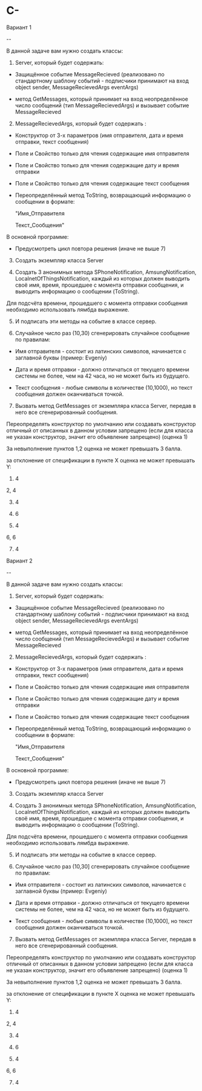 # C-


Вариант 1

--

В данной задаче вам нужно создать классы:

1. Server, который будет содержать:

  - Защищённое событие MessageRecieved (реализовано по стандартному шаблону событий - подписчики принимают на вход object sender, MessageRecievedArgs eventArgs)

  - метод GetMessages, который принимает на вход неопределённое число сообщений (тип MessageRecievedArgs) и вызывает событие MessageRecieved

2. MessageRecievedArgs, который будет содержать :

  - Конструктор от 3-х параметров (имя отправителя, дата и время отправки, текст сообщения)

  - Поле и Свойство только для чтения содержащие имя отправителя

  - Поле и Свойство только для чтения содержащие дату и время отправки

  - Поле и Свойство только для чтения содержащие текст сообщения

  - Переопределённый метод ToString, возвращающий информацию о сообщении в формате:

    "Имя_Отправителя

    Текст_Сообщения"

В основной программе:

- Предусмотреть цикл повтора решения (иначе не выше 7)

3. Создать экземпляр класса Server

4. Создать 3 анонимных метода SPhoneNotification, AmsungNotification, LocalnetOfThingsNotification, каждый из которых должен выводить своё имя, время, прошедшее с момента отправки сообщения, и выводить информацию о сообщении (ToString).

Для подсчёта времени, прошедшего с момента отправки сообщения необходимо использовать лямбда выражение.

5. И подписать эти методы на событие в классе сервер.

6.  Случайное число раз (10,30) сгенерировать случайное сообщение по правилам:

  - Имя отправителя - состоит из латинских символов, начинается с заглавной буквы (пример: Evgeniy)

  - Дата и время отправки - должно отличаться от текущего времени системы не более, чем на 42 часа, но не может быть из будущего.

  - Текст сообщения - любые символы в количестве (10,1000), но текст сообщения должен оканчиваться точкой.

7. Вызвать метод GetMessages от экземпляра класса Server, передав в него все сгенерированный сообщения.

Переопределять конструктор по умолчанию или создавать конструктор отличный от описанных в данном условии запрещено (если для класса не указан конструктор, значит его объявление запрещено) (оценка 1)

За невыполнение пунктов 1,2 оценка не может превышать 3 балла.

за отклонение от спецификации в пункте X оценка не может превышать Y:

1. 4

2, 4

3. 4

4. 6

5. 4

6, 6

7. 4

Вариант 2

--

В данной задаче вам нужно создать классы:

1. Server, который будет содержать:

  - Защищённое событие MessageRecieved (реализовано по стандартному шаблону событий - подписчики принимают на вход object sender, MessageRecievedArgs eventArgs)

  - метод GetMessages, который принимает на вход неопределённое число сообщений (тип MessageRecievedArgs) и вызывает событие MessageRecieved

2. MessageRecievedArgs, который будет содержать :

  - Конструктор от 3-х параметров (имя отправителя, дата и время отправки, текст сообщения)

  - Поле и Свойство только для чтения содержащие имя отправителя

  - Поле и Свойство только для чтения содержащие дату и время отправки

  - Поле и Свойство только для чтения содержащие текст сообщения

  - Переопределённый метод ToString, возвращающий информацию о сообщении в формате:

    "Имя_Отправителя

    Текст_Сообщения"

В основной программе:

- Предусмотреть цикл повтора решения (иначе не выше 7)

3. Создать экземпляр класса Server

4. Создать 3 анонимных метода SPhoneNotification, AmsungNotification, LocalnetOfThingsNotification, каждый из которых должен выводить своё имя, время, прошедшее с момента отправки сообщения, и выводить информацию о сообщении (ToString).

Для подсчёта времени, прошедшего с момента отправки сообщения необходимо использовать лямбда выражение.

5. И подписать эти методы на событие в классе сервер.

6. Случайное число раз (10,30] сгенерировать случайное сообщение по правилам:

  - Имя отправителя - состоит из латинских символов, начинается с заглавной буквы (пример: Evgeniy)

  - Дата и время отправки - должно отличаться от текущего времени системы не более, чем на 42 часа, но не может быть из будущего.

  - Текст сообщения - любые символы в количестве (10,1000], но текст сообщения должен оканчиваться точкой.

7. Вызвать метод GetMessages от экземпляра класса Server, передав в него все сгенерированный сообщения.

Переопределять конструктор по умолчанию или создавать конструктор отличный от описанных в данном условии запрещено (если для класса не указан конструктор, значит его объявление запрещено) (оценка 1)

За невыполнение пунктов 1,2 оценка не может превышать 3 балла.

за отклонение от спецификации в пункте X оценка не может превышать Y:

1. 4

2, 4

3. 4

4. 6

5. 4

6, 6

7. 4
